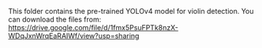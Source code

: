 This folder contains the pre-trained YOLOv4 model for violin detection.
You can download the files from: https://drive.google.com/file/d/1fmx5PsuFPTk8nzX-WDqJxnWrqEaRAIWf/view?usp=sharing
